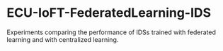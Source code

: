 # ECU-IoFT-FederatedLearning-IDS
 Experiments comparing the performance of IDSs trained with federated learning and with centralized learning.
